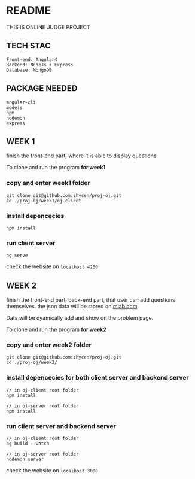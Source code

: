 # README

THIS IS ONLINE JUDGE PROJECT

## TECH STAC
```
Front-end: Angular4
Backend: NodeJs + Express
Database: MongoDB
```

## PACKAGE NEEDED
```
angular-cli
modejs
npm
nodemon
express
```

## WEEK 1
finish the front-end part, where it is able to display questions. 

To clone and run the program **for week1**

### copy and enter week1 folder
```
git clone git@github.com:zhycen/proj-oj.git
cd ./proj-oj/week1/oj-client
```

### install depencecies
```
npm install
```

### run client server
```
ng serve
```

check the website on `localhost:4200`

## WEEK 2
finish the front-end part, back-end part, that user can add questions themselves. the json data will be stored on [mlab.com](mlab.com).

Data will be dyamically add and show on the problem page.

To clone and run the program **for week2**

### copy and enter week2 folder
```
git clone git@github.com:zhycen/proj-oj.git
cd ./proj-oj/week2/
```

### install depencecies for both client server and backend server 

```
// in oj-client root folder
npm install

// in oj-server root folder
npm install
```

### run client server and backend server
```
// in oj-client root folder
ng build --watch

// in oj-server root folder
nodemon server
```

check the website on `localhost:3000`





